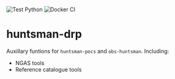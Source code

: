 ![Test Python](https://github.com/AstroHuntsman/huntsman-drp/workflows/Test%20Python/badge.svg?branch=develop)
![Docker CI](https://github.com/AstroHuntsman/huntsman-drp/workflows/Docker%20CI/badge.svg)

# huntsman-drp
Auxillary funtions for `huntsman-pocs` and `obs-huntsman`. Including:
- NGAS tools
- Reference catalogue tools
